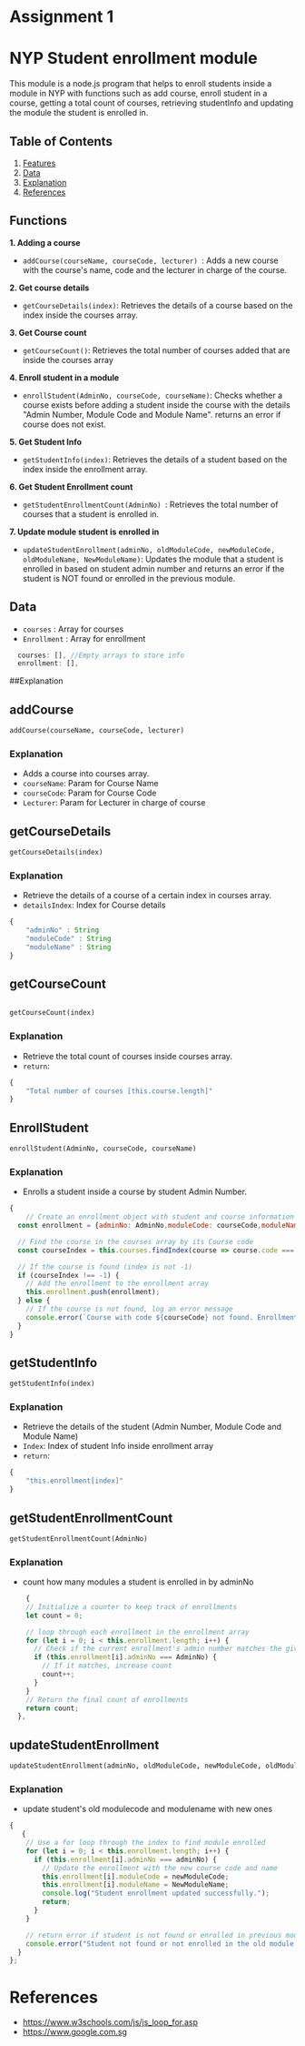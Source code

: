 # Assignment 1

# NYP Student enrollment module

This module is a node.js program that helps to enroll students inside a module in NYP with functions such as add course, enroll student in a course, getting a total count of courses, retrieving studentInfo and updating the module the student is enrolled in. 


## Table of Contents

1. [Features](#Functions)
2. [Data](#Data)
3. [Explanation](#Explanation)
4. [References](#References)

## Functions

**1. Adding a course**
- `addCourse(courseName, courseCode, lecturer) `:
Adds a new course with the course's name, code and the lecturer in charge of the course.

**2. Get course details**
- `getCourseDetails(index)`: 
Retrieves the details of a course based on the index inside the courses array.

**3. Get Course count** 
- `getCourseCount()`: 
Retrieves the total number of courses added that are inside the courses array

**4. Enroll student in a module**
- `enrollStudent(AdminNo, courseCode, courseName)`:
Checks whether a course exists before adding a student inside the course with the details "Admin Number, Module Code and Module Name". returns an error if course does not exist.

**5. Get Student Info**
- `getStudentInfo(index)`:
Retrieves the details of a student based on the index inside the enrollment array.

**6. Get Student Enrollment count**
- `getStudentEnrollmentCount(AdminNo) `:
Retrieves the total number of courses that a student is enrolled in.

**7. Update module student is enrolled in**
- `updateStudentEnrollment(adminNo, oldModuleCode, newModuleCode, oldModuleName, NewModuleName)`:
Updates the module that a student is enrolled in based on student admin number and returns an error if the student is NOT found or enrolled in the previous module.

## Data

- `courses` : Array for courses
- `Enrollment` :  Array for enrollment


```js
  courses: [], //Empty arrays to store info
  enrollment: [],
```

##Explanation

## addCourse

```j
addCourse(courseName, courseCode, lecturer)
```

### Explanation
- Adds a course into courses array.
- `courseName`: Param for Course Name
- `courseCode`: Param for Course Code
- `Lecturer`: Param for Lecturer in charge of course

## getCourseDetails

```j
getCourseDetails(index)
```

### Explanation
- Retrieve the details of a course of a certain index in courses array.
- `detailsIndex`: Index for Course details

```js
{
    "adminNo" : String
    "moduleCode" : String
    "moduleName" : String
}
```
## getCourseCount

```j

getCourseCount(index)
```

### Explanation
- Retrieve the total count of courses inside courses array.
- `return`:

```js
{
    "Total number of courses [this.course.length]"
}
```
## EnrollStudent

```j
enrollStudent(AdminNo, courseCode, courseName)
```

### Explanation
- Enrolls a student inside a course by student Admin Number.

```js
{
    // Create an enrollment object with student and course information
  const enrollment = {adminNo: AdminNo,moduleCode: courseCode,moduleName: courseName};

  // Find the course in the courses array by its Course code
  const courseIndex = this.courses.findIndex(course => course.code === courseCode);

  // If the course is found (index is not -1)
  if (courseIndex !== -1) {
    // Add the enrollment to the enrollment array
    this.enrollment.push(enrollment);
  } else {
    // If the course is not found, log an error message
    console.error(`Course with code ${courseCode} not found. Enrollment failed.`);
  }
}
```

## getStudentInfo

```j
getStudentInfo(index)
```

### Explanation
- Retrieve the details of the student (Admin Number, Module Code and Module Name)
- `Index`: Index of student Info inside enrollment array
- `return`: 

```js
{
    "this.enrollment[index]"
}
```

## getStudentEnrollmentCount

```j
getStudentEnrollmentCount(AdminNo) 
```

### Explanation
- count how many modules a student is enrolled in by adminNo 

```js
    {
    // Initialize a counter to keep track of enrollments
    let count = 0;

    // loop through each enrollment in the enrollment array
    for (let i = 0; i < this.enrollment.length; i++) {
      // Check if the current enrollment's admin number matches the given admin number
      if (this.enrollment[i].adminNo === AdminNo) {
        // If it matches, increase count
        count++;
      }
    }
    // Return the final count of enrollments
    return count;
  },
```

## updateStudentEnrollment

```j
updateStudentEnrollment(adminNo, oldModuleCode, newModuleCode, oldModuleName, NewModuleName)
```

### Explanation
- update student's old modulecode and modulename with new ones

```js
{
   {
    // Use a for loop through the index to find module enrolled
    for (let i = 0; i < this.enrollment.length; i++) {
      if (this.enrollment[i].adminNo === adminNo) {
        // Update the enrollment with the new course code and name
        this.enrollment[i].moduleCode = newModuleCode;
        this.enrollment[i].moduleName = NewModuleName;
        console.log("Student enrollment updated successfully.");
        return;
      }
    }

    // return error if student is not found or enrolled in previous module
    console.error("Student not found or not enrolled in the old module.");
  }
};
```





# References

- https://www.w3schools.com/js/js_loop_for.asp
- https://www.google.com.sg
